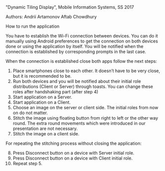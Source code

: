 ﻿"Dynamic Tiling Display", Mobile Information Systems, SS 2017

Authors:
Andrii Artamonov
Aftab Chowdhury

How to run the application

You have to establish the Wi-Fi connection between devices. You can do it manually using Android preferences to get the connection on both devices done or using the application by itself. You will be notified when the connection is established by corresponding prompts in the last case.

When the connection is established close both apps follow the next steps:

1. Place smartphones close to each other. It doesn’t have to be very close, but it is recommended to be. 
2. Run both devices and you will be notified about their initial role distributions (Client or Server) through toasts. You can change these roles after handshaking part (after step 4)
3. Start application on a Server. 
4. Start application on a Client. 
5. Choose an image on the server or client side. The initial roles from now on do not matter.
6. Stitch the image using floating button from right to left or the other way round. The extra round movements which were introduced in our presentation are not necessary.
7. Stitch the image on a client side.

For repeating the stitching process without closing the application:

8.  Press Disconnect button on a device with Server initial role.
9.  Press Disconnect button on a device with Client initial role.
10. Repeat step 5.



